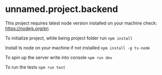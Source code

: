 # unnamed.project.backend

This project requires latest node version installed on your machine
check:  https://nodejs.org/en

To initialize project, while being project folder run
```npm install```

Install ts node on your machine if not installed
``` npm install -g ts-node ```

To spin up the server write into console
``` npm run dev ```

To run the tests
```npm run test```
